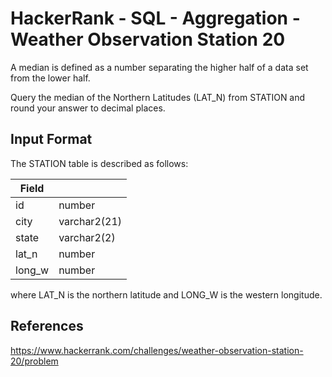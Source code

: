 # HackerRank - SQL - Aggregation - Weather Observation Station 20

A median is defined as a number separating the higher half of a data set from the lower half. 

Query the median of the Northern Latitudes (LAT_N) from STATION and round your answer to  decimal places.


## Input Format
The STATION table is described as follows:

| Field  |               |
|--------|---------------|
| id     | number        |
| city   | varchar2(21)  |
| state  | varchar2(2)   |
| lat_n  | number        |
| long_w | number        |

where LAT_N is the northern latitude and LONG_W is the western longitude.


## References
https://www.hackerrank.com/challenges/weather-observation-station-20/problem